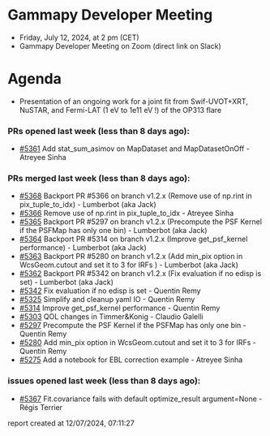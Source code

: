 # Gammapy Developer Meeting 
 * Friday, July 12, 2024, at 2 pm (CET) 
 * Gammapy Developer Meeting on Zoom (direct link on Slack) 
# Agenda

* Presentation of an ongoing work for a joint fit from Swif-UVOT+XRT, NuSTAR, and Fermi-LAT (1 eV to 1e11 eV !) of the OP313 flare

### PRs opened last week (less than 8 days ago): 
* [#5361](https://github.com/gammapy/gammapy/pull/5361) Add stat_sum_asimov on MapDataset and MapDatasetOnOff - Atreyee Sinha

### PRs merged last week (less than 8 days ago): 
* [#5368](https://github.com/gammapy/gammapy/pull/5368) Backport PR #5366 on branch v1.2.x (Remove use of np.rint in pix_tuple_to_idx) - Lumberbot (aka Jack)
* [#5366](https://github.com/gammapy/gammapy/pull/5366) Remove use of np.rint in pix_tuple_to_idx - Atreyee Sinha
* [#5365](https://github.com/gammapy/gammapy/pull/5365) Backport PR #5297 on branch v1.2.x (Precompute the PSF Kernel if the PSFMap has only one bin) - Lumberbot (aka Jack)
* [#5364](https://github.com/gammapy/gammapy/pull/5364) Backport PR #5314 on branch v1.2.x (Improve get_psf_kernel performance) - Lumberbot (aka Jack)
* [#5363](https://github.com/gammapy/gammapy/pull/5363) Backport PR #5280 on branch v1.2.x (Add min_pix option in WcsGeom.cutout and set it to 3 for IRFs ) - Lumberbot (aka Jack)
* [#5362](https://github.com/gammapy/gammapy/pull/5362) Backport PR #5342 on branch v1.2.x (Fix evaluation if no edisp is set) - Lumberbot (aka Jack)
* [#5342](https://github.com/gammapy/gammapy/pull/5342) Fix evaluation if no edisp is set - Quentin Remy
* [#5325](https://github.com/gammapy/gammapy/pull/5325) Simplify and cleanup yaml IO - Quentin Remy
* [#5314](https://github.com/gammapy/gammapy/pull/5314) Improve get_psf_kernel performance - Quentin Remy
* [#5303](https://github.com/gammapy/gammapy/pull/5303) QOL changes in Timmer&Konig - Claudio Galelli
* [#5297](https://github.com/gammapy/gammapy/pull/5297) Precompute the PSF Kernel if the PSFMap has only one bin - Quentin Remy
* [#5280](https://github.com/gammapy/gammapy/pull/5280) Add min_pix option in WcsGeom.cutout and set it to 3 for IRFs  - Quentin Remy
* [#5275](https://github.com/gammapy/gammapy/pull/5275) Add a notebook for EBL correction example - Atreyee Sinha

### issues opened last week (less than 8 days ago): 
* [#5367](https://github.com/gammapy/gammapy/issues/5367) Fit.covariance fails with default optimize_result argument=None  - Régis Terrier

 report created at 12/07/2024, 07:11:27
